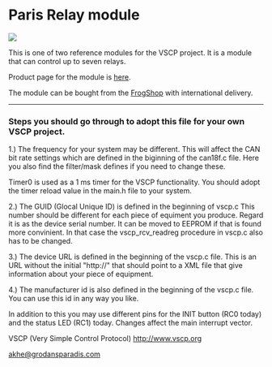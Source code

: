 <h1>Paris Relay module</h1>

<img src="http://www.grodansparadis.com/paris/manual/lib/exe/fetch.php?w=600&tok=8478ad&media=paris1_800.png" />

This is one of two reference modules for the VSCP project. It is a 
module that can control up to seven relays. 

Product page for the module is <a href="http://www.grodansparadis.com/paris/paris.html">here</a>. 

The module can be bought from the 
<a href="http://www.frogshop.se/index.php?route=product/product&product_id=50">FrogShop</a> 
with international delivery.

<hr>

<h3>Steps you should go through to adopt this file for your own VSCP project.</h3>

1.) The frequency for your system may be different. This will affect the CAN bit rate settings
which are defined in the biginning of the can18f.c file. Here you also find the filter/mask 
defines if you need to change these.

Timer0 is used as a 1 ms timer for the VSCP functionality. You should adopt the timer reload value 
in the main.h file to your system.

2.) The GUID (Glocal Unique ID) is defined in the beginning of vscp.c This number should be 
different for each piece of equiment you produce. Regard it is as the device serial number. It
can be moved to EEPROM if that is found more convinient. In that case the vscp_rcv_readreg 
procedure in vscp.c also has to be changed.

3.) The device URL is defined in the beginning of the vscp.c file. This is an URL without the
initial "http://" that should point to a XML file that give information about your piece of 
equipment.

4.) The manufacturer id is also defined in the beginning of the vscp.c file. You can use this
id in any way you like.

In addition to this you may use different pins for the INIT button (RC0 today) and the 
status LED (RC1) today. Changes affect the main interrupt vector.

VSCP (Very Simple Control Protocol) 
<a href="http://www.vscp.org">http://www.vscp.org</a>

<a mailto="akhe@grodansparadis.com">akhe@grodansparadis.com</a>


